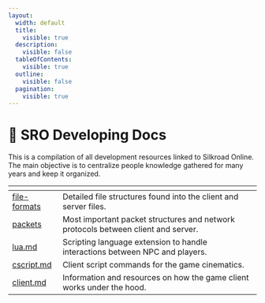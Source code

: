 ```yaml
---
layout:
  width: default
  title:
    visible: true
  description:
    visible: false
  tableOfContents:
    visible: true
  outline:
    visible: false
  pagination:
    visible: true
---
```


# 🐫 SRO Developing Docs

This is a compilation of all development resources linked to Silkroad Online.\
The main objective is to centralize people knowledge gathered for many years and keep it organized.

<table data-card-size="large" data-view="cards"><thead><tr><th data-type="content-ref"></th><th></th></tr></thead><tbody><tr><td><a href="file-formats/">file-formats</a></td><td>Detailed file structures found into the client and server files.</td></tr><tr><td><a href="packets/">packets</a></td><td>Most important packet structures and network protocols between client and server.</td></tr><tr><td><a href="lua.md">lua.md</a></td><td>Scripting language extension to handle interactions between NPC and players.</td></tr><tr><td><a href="cscript.md">cscript.md</a></td><td>Client script commands for the game cinematics.</td></tr><tr><td><a href="client.md">client.md</a></td><td>Information and resources on how the game client works under the hood.</td></tr></tbody></table>
